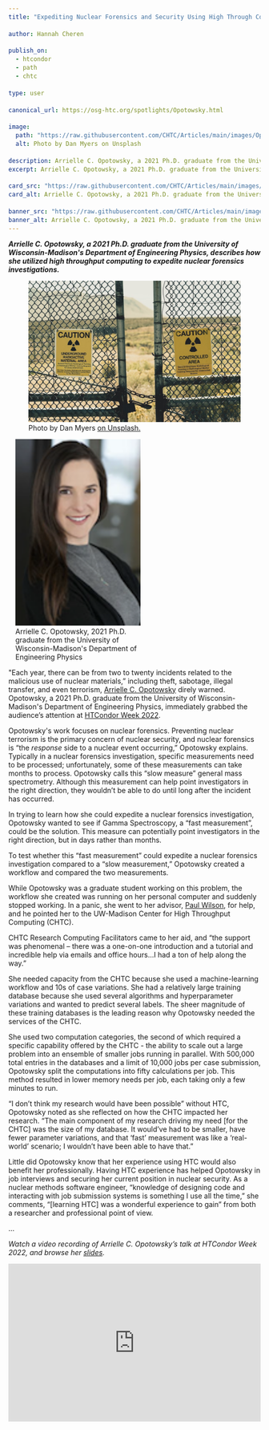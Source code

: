 ```yaml
---
title: "Expediting Nuclear Forensics and Security Using High Through Computing"

author: Hannah Cheren

publish_on:
  - htcondor
  - path
  - chtc
  
type: user

canonical_url: https://osg-htc.org/spotlights/Opotowsky.html

image:
  path: "https://raw.githubusercontent.com/CHTC/Articles/main/images/Opotowsky-card.jpeg"
  alt: Photo by Dan Myers on Unsplash
  
description: Arrielle C. Opotowsky, a 2021 Ph.D. graduate from the University of Wisconsin-Madison's Department of Engineering Physics, describes how she utilized high throughput computing to expedite nuclear forensics investigations. 
excerpt: Arrielle C. Opotowsky, a 2021 Ph.D. graduate from the University of Wisconsin-Madison's Department of Engineering Physics, describes how she utilized high throughput computing to expedite nuclear forensics investigations. 

card_src: "https://raw.githubusercontent.com/CHTC/Articles/main/images/Opotowsky-card.jpeg"
card_alt: Arrielle C. Opotowsky, a 2021 Ph.D. graduate from the University of Wisconsin-Madison's Department of Engineering Physics, describes how she utilized high throughput computing to expedite nuclear forensics investigations. 

banner_src: "https://raw.githubusercontent.com/CHTC/Articles/main/images/Opotowsky-card.jpeg"
banner_alt: Arrielle C. Opotowsky, a 2021 Ph.D. graduate from the University of Wisconsin-Madison's Department of Engineering Physics, describes how she utilized high throughput computing to expedite nuclear forensics investigations. 
---
```

  ***Arrielle C. Opotowsky, a 2021 Ph.D. graduate from the University of Wisconsin-Madison's Department of Engineering Physics, describes how she utilized high throughput computing to expedite nuclear forensics investigations.***

  <figure>
  <img src="https://raw.githubusercontent.com/CHTC/Articles/main/images/Opotowsky-card.jpeg" alt="Computer rendering of DNA."/>
  <figcaption class="figure-caption">Photo by Dan Myers <a href="https://unsplash.com/photos/xXbQIrWH2_A">on Unsplash.</a><br/></figcaption>
</figure>

  <figure class="figure float-end" style="margin-left: 1em; width: 250px;">
  <img src='https://raw.githubusercontent.com/CHTC/Articles/main/images/Opotowsky-headshot.png' class="figure-img img-fluid rounded" alt="Arrielle C. Opotowsky, 2021 Ph.D. graduate from the University of Wisconsin-Madison's Department of Engineering Physics" width="250px">
  <figcaption class="figure-caption">Arrielle C. Opotowsky, 2021 Ph.D. graduate from the University of Wisconsin-Madison's Department of Engineering Physics<br/></figcaption>
</figure>
  
  "Each year, there can be from two to twenty incidents related to the malicious use of nuclear materials,” including theft, sabotage, illegal transfer, and even terrorism, [Arrielle C. Opotowsky](http://scifun.org/Thesis_Awards/opotowsky.html) direly warned. Opotowsky, a 2021 Ph.D. graduate from the University of Wisconsin-Madison's Department of Engineering Physics, immediately grabbed the audience’s attention at [HTCondor Week 2022](https://agenda.hep.wisc.edu/event/1733/timetable/?view=standard). 

  Opotowsky's work focuses on nuclear forensics. Preventing nuclear terrorism is the primary concern of nuclear security, and nuclear forensics is “the *response* side to a nuclear event occurring,” Opotowsky explains. Typically in a nuclear forensics investigation, specific measurements need to be processed; unfortunately, some of these measurements can take months to process. Opotowsky calls this “slow measure” general mass spectrometry. Although this measurement can help point investigators in the right direction, they wouldn’t be able to do until long after the incident has occurred.

  In trying to learn how she could expedite a nuclear forensics investigation, Opotowsky wanted to see if Gamma Spectroscopy, a “fast measurement”, could be the solution. This measure can potentially point investigators in the right direction, but in days rather than months.

  To test whether this “fast measurement” could expedite a nuclear forensics investigation compared to a “slow measurement,” Opotowsky created a workflow and compared the two measurements.

  While Opotowsky was a graduate student working on this problem, the workflow she created was running on her personal computer and suddenly stopped working. In a panic, she went to her advisor, [Paul Wilson](https://directory.engr.wisc.edu/ep/faculty/wilson_paul), for help, and he pointed her to the UW-Madison Center for High Throughput Computing (CHTC).

  CHTC Research Computing Facilitators came to her aid, and “the support was phenomenal – there was a one-on-one introduction and a tutorial and incredible help via emails and office hours…I had a ton of help along the way.”

  She needed capacity from the CHTC because she used a machine-learning workflow and 10s of case variations. She had a relatively large training database because she used several algorithms and hyperparameter variations and wanted to predict several labels. The sheer magnitude of these training databases is the leading reason why Opotowsky needed the services of the CHTC.

  She used two computation categories, the second of which required a specific capability offered by the CHTC - the ability to scale out a large problem into an ensemble of smaller jobs running in parallel. With 500,000 total entries in the databases and a limit of 10,000 jobs per case submission, Opotowsky split the computations into fifty calculations per job. This method resulted in lower memory needs per job, each taking only a few minutes to run.

  “I don’t think my research would have been possible” without HTC, Opotowsky noted as she reflected on how the CHTC impacted her research. “The main component of my research driving my need [for the CHTC] was the size of my database. It would’ve had to be smaller, have fewer parameter variations, and that ‘fast’ measurement was like a ‘real-world’ scenario; I wouldn’t have been able to have that.” 

  Little did Opotowsky know that her experience using HTC would also benefit her professionally. Having HTC experience has helped Opotowsky in job interviews and securing her current position in nuclear security. As a nuclear methods software engineer, “knowledge of designing code and interacting with job submission systems is something I use all the time,” she comments, “[learning HTC] was a wonderful experience to gain” from both a researcher and professional point of view. 


...

  *Watch a video recording of Arrielle C. Opotowsky’s talk at HTCondor Week 2022, and browse her [slides](https://agenda.hep.wisc.edu/event/1733/contributions/25511/attachments/8299/9577/HTCondorWeek_AOpotowsky.pdf).*
  
  <iframe width="100%" height="315" src="https://www.youtube.com/embed/60lQS9dH0ag" title="YouTube video player" frameborder="0" allow="accelerometer; autoplay; clipboard-write; encrypted-media; gyroscope; picture-in-picture" allowfullscreen></iframe>
